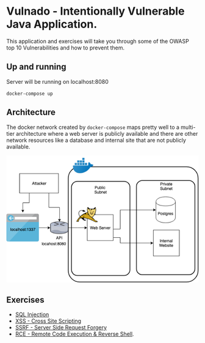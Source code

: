 # Vulnado - Intentionally Vulnerable Java Application.

This application and exercises will take you through some of the OWASP top 10 Vulnerabilities and how to prevent them.

## Up and running

Server will be running on localhost:8080

```
docker-compose up
```

## Architecture

The docker network created by `docker-compose` maps pretty well to a multi-tier architecture where a web server is publicly available and there are other network resources like a database and internal site that are not publicly available.

![](exercises/assets/arch.png)

## Exercises

* [SQL Injection](exercises/01-sql-injection.md)
* [XSS - Cross Site Scripting](exercises/02-xss.md)
* [SSRF - Server Side Request Forgery](exercises/03-ssrf.md)
* [RCE - Remote Code Execution & Reverse Shell](exercises/04-rce-reverse-shell.md).


